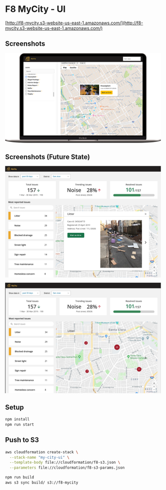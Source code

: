 # F8 MyCity - UI

[http://f8-mycity.s3-website-us-east-1.amazonaws.com/](http://f8-mycity.s3-website-us-east-1.amazonaws.com/)

## Screenshots

![Screenshot 01](img/react-01.png)

## Screenshots (Future State)

![Screenshot 01](img/react-future-state-01.png)

![Screenshot 02](img/react-future-state-02.png)

## Setup

```bash
npm install
npm run start
```

## Push to S3

```bash
aws cloudformation create-stack \
  --stack-name "my-city-ui" \
  --template-body file://cloudformation/f8-s3.json \
  --parameters file://cloudformation/f8-s3-params.json
```

```bash
npm run build
aws s3 sync build/ s3://f8-mycity
```
